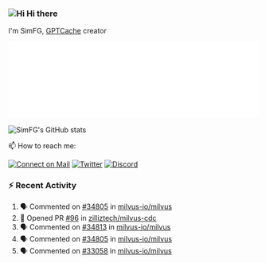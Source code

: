 ### <img src='https://qpluspicture.oss-cn-beijing.aliyuncs.com/6LjjQA/Hi.gif' alt='Hi' width="24"/> Hi there

I'm SimFG, [GPTCache](https://github.com/zilliztech/GPTCache) creator

![Metrics 👋](/metrics.plugin.followup.user.svg)

![SimFG's GitHub stats](https://github-readme-stats.vercel.app/api?username=SimFG&show_icons=true&theme=radical&count_private=true)

📫 How to reach me:

[![Connect on Mail](https://img.shields.io/badge/Ask%20me-anything-1abc9c.svg)](mailto:1142838399@qq.com)
[![Twitter](https://img.shields.io/twitter/follow/FogSim?style=social)](https://twitter.com/FogSim)
[![Discord](https://img.shields.io/discord/1092648432495251507?label=Discord&logo=discord)](https://discord.gg/Q8C6WEjSWV)

### :zap: Recent Activity

<!--START_SECTION:activity-->
1. 🗣 Commented on [#34805](https://github.com/milvus-io/milvus/issues/34805) in [milvus-io/milvus](https://github.com/milvus-io/milvus)
2. 💪 Opened PR [#96](https://github.com/zilliztech/milvus-cdc/pull/96) in [zilliztech/milvus-cdc](https://github.com/zilliztech/milvus-cdc)
3. 🗣 Commented on [#34813](https://github.com/milvus-io/milvus/issues/34813) in [milvus-io/milvus](https://github.com/milvus-io/milvus)
4. 🗣 Commented on [#34805](https://github.com/milvus-io/milvus/issues/34805) in [milvus-io/milvus](https://github.com/milvus-io/milvus)
5. 🗣 Commented on [#33058](https://github.com/milvus-io/milvus/issues/33058) in [milvus-io/milvus](https://github.com/milvus-io/milvus)
<!--END_SECTION:activity-->

